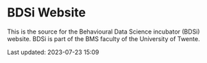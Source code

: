 # BDSi Website

This is the source for the Behavioural Data Science incubator (BDSi) website. BDSi is part of the BMS faculty of the University of Twente.

Last updated: 2023-07-23 15:09